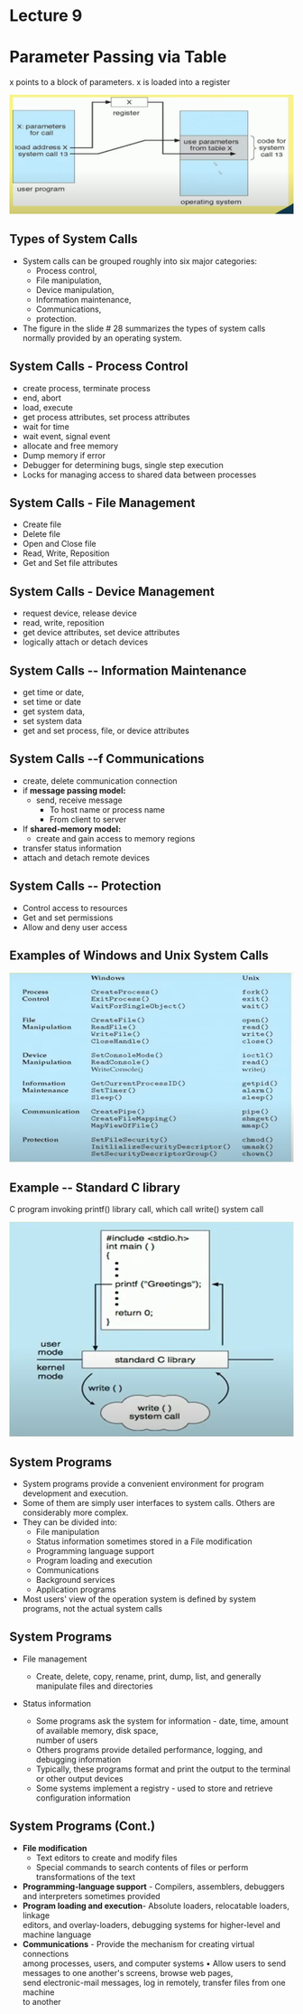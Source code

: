 # Lecture 9

# Parameter Passing via Table
x points to a block of parameters. x is loaded into a register

![Parameter](image-22.png)


## Types of System Calls
* System calls can be grouped roughly into six major categories:
    * Process control,
    * File manipulation,
    * Device manipulation,
    * Information maintenance,
    * Communications,
    * protection.
* The figure in the slide # 28 summarizes the types of system
calls normally provided by an operating system.

## System Calls - Process Control
* create process, terminate process
* end, abort
* load, execute
* get process attributes, set process attributes
* wait for time
* wait event, signal event
* allocate and free memory
* Dump memory if error
* Debugger for determining bugs, single step
execution
* Locks for managing access to shared data between processes

## System Calls - File Management
* Create file
* Delete file
* Open and Close file
* Read, Write, Reposition
* Get and Set file attributes

## System Calls - Device Management
* request device, release device
* read, write, reposition
* get device attributes, set device attributes
* logically attach or detach devices

## System Calls -- Information Maintenance
* get time or date,
* set time or date
* get system data,
* set system data
* get and set process, file, or device attributes

## System Calls --f Communications
* create, delete communication connection
* if **message passing model:**
    * send, receive message
        * To host name or process name
        * From client to server
* If **shared-memory model:**
    * create and gain access to memory regions
* transfer status information
* attach and detach remote devices

## System Calls -- Protection
* Control access to resources
* Get and set permissions
* Allow and deny user access


## Examples of Windows and Unix System Calls
![process](image-23.png)

## Example -- Standard C library

C program invoking printf() library call, which call write() system call

![invoke-printf](image-24.png)

## System Programs
* System programs provide a convenient environment for program
development and execution.
* Some of them are simply user interfaces to system calls. Others are
considerably more complex.
* They can be divided into:
    * File manipulation
    * Status information sometimes stored in a File modification
    * Programming language support
    * Program loading and execution
    * Communications
    * Background services
    * Application programs
* Most users' view of the operation system is defined by system
programs, not the actual system calls

## System Programs

* File management
    * Create, delete, copy, rename, print, dump, list, and generally manipulate files 
    and directories

* Status information
    * Some programs ask the system for information - date, time, amount of available memory, disk space,   
    number of users
    * Others programs provide detailed performance, logging, and
debugging information
    * Typically, these programs format and print the output to the
terminal or other output devices
    * Some systems implement a registry - used to store and retrieve
configuration information

## System Programs (Cont.)
* **File modification**
    * Text editors to create and modify files
    * Special commands to search contents of files or perform transformations of the text  
* **Programming-language support** - Compilers, assemblers, debuggers and
interpreters sometimes provided
* **Program loading and execution**- Absolute loaders, relocatable loaders, linkage  
editors, and overlay-loaders, debugging systems for higher-level and machine
language
* **Communications** - Provide the mechanism for creating virtual connections  
among processes, users, and computer systems
• Allow users to send messages to one another's screens, browse web pages,  
send electronic-mail messages, log in remotely, transfer files from one machine  
to another

